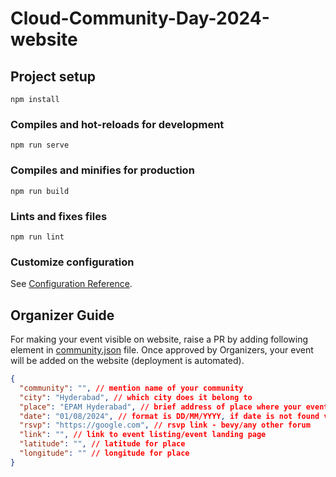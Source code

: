 # Cloud-Community-Day-2024-website

## Project setup
```
npm install
```

### Compiles and hot-reloads for development
```
npm run serve
```

### Compiles and minifies for production
```
npm run build
```

### Lints and fixes files
```
npm run lint
```

### Customize configuration
See [Configuration Reference](https://cli.vuejs.org/config/).

## Organizer Guide

For making your event visible on website, raise a PR by adding following element in [community.json](./src/assets/data/community.json) file. Once approved by Organizers, your event will be added on the website (deployment is automated).

```json
{
  "community": "", // mention name of your community
  "city": "Hyderabad", // which city does it belong to
  "place": "EPAM Hyderabad", // brief address of place where your event will be organized
  "date": "01/08/2024", // format is DD/MM/YYYY, if date is not found valid it will not be shown
  "rsvp": "https://google.com", // rsvp link - bevy/any other forum
  "link": "", // link to event listing/event landing page
  "latitude": "", // latitude for place
  "longitude": "" // longitude for place
}
```
